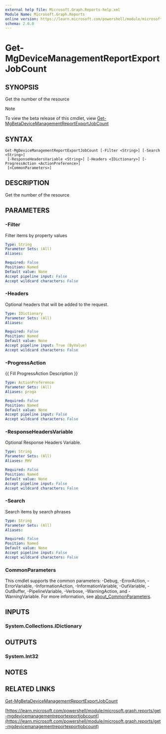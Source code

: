 ```yaml
---
external help file: Microsoft.Graph.Reports-help.xml
Module Name: Microsoft.Graph.Reports
online version: https://learn.microsoft.com/powershell/module/microsoft.graph.reports/get-mgdevicemanagementreportexportjobcount
schema: 2.0.0
---
```


# Get-MgDeviceManagementReportExportJobCount

## SYNOPSIS
Get the number of the resource

> [!NOTE]
> To view the beta release of this cmdlet, view [Get-MgBetaDeviceManagementReportExportJobCount](/powershell/module/Microsoft.Graph.Beta.Reports/Get-MgBetaDeviceManagementReportExportJobCount?view=graph-powershell-beta)

## SYNTAX

```
Get-MgDeviceManagementReportExportJobCount [-Filter <String>] [-Search <String>]
 [-ResponseHeadersVariable <String>] [-Headers <IDictionary>] [-ProgressAction <ActionPreference>]
 [<CommonParameters>]
```

## DESCRIPTION
Get the number of the resource

## PARAMETERS

### -Filter
Filter items by property values

```yaml
Type: String
Parameter Sets: (All)
Aliases:

Required: False
Position: Named
Default value: None
Accept pipeline input: False
Accept wildcard characters: False
```

### -Headers
Optional headers that will be added to the request.

```yaml
Type: IDictionary
Parameter Sets: (All)
Aliases:

Required: False
Position: Named
Default value: None
Accept pipeline input: True (ByValue)
Accept wildcard characters: False
```

### -ProgressAction
{{ Fill ProgressAction Description }}

```yaml
Type: ActionPreference
Parameter Sets: (All)
Aliases: proga

Required: False
Position: Named
Default value: None
Accept pipeline input: False
Accept wildcard characters: False
```

### -ResponseHeadersVariable
Optional Response Headers Variable.

```yaml
Type: String
Parameter Sets: (All)
Aliases: RHV

Required: False
Position: Named
Default value: None
Accept pipeline input: False
Accept wildcard characters: False
```

### -Search
Search items by search phrases

```yaml
Type: String
Parameter Sets: (All)
Aliases:

Required: False
Position: Named
Default value: None
Accept pipeline input: False
Accept wildcard characters: False
```

### CommonParameters
This cmdlet supports the common parameters: -Debug, -ErrorAction, -ErrorVariable, -InformationAction, -InformationVariable, -OutVariable, -OutBuffer, -PipelineVariable, -Verbose, -WarningAction, and -WarningVariable. For more information, see [about_CommonParameters](http://go.microsoft.com/fwlink/?LinkID=113216).

## INPUTS

### System.Collections.IDictionary
## OUTPUTS

### System.Int32
## NOTES

## RELATED LINKS
[Get-MgBetaDeviceManagementReportExportJobCount](/powershell/module/Microsoft.Graph.Beta.Reports/Get-MgBetaDeviceManagementReportExportJobCount?view=graph-powershell-beta)

[https://learn.microsoft.com/powershell/module/microsoft.graph.reports/get-mgdevicemanagementreportexportjobcount](https://learn.microsoft.com/powershell/module/microsoft.graph.reports/get-mgdevicemanagementreportexportjobcount)





